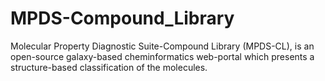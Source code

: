 # MPDS-Compound_Library
Molecular Property Diagnostic Suite-Compound Library (MPDS-CL), is an open-source galaxy-based cheminformatics web-portal which presents a structure-based classification of the molecules. 
